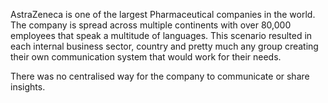 AstraZeneca is one of the largest Pharmaceutical companies in the world. The company is spread across multiple continents with over 80,000 employees that speak a multitude of languages. This scenario resulted in each internal business sector, country and pretty much any group creating their own communication system that would work for their needs.

There was no centralised way for the company to communicate or share insights.

